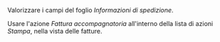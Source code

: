 Valorizzare i campi del foglio *Informazioni di spedizione*.

Usare l'azione *Fattura accompagnatoria* all'interno della lista di
azioni *Stampa*, nella vista delle fatture.
